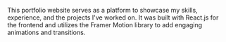 This portfolio website serves as a platform to showcase my skills, experience, and the projects I've worked on. It was built with React.js for the frontend and utilizes the Framer Motion library to add engaging animations and transitions.